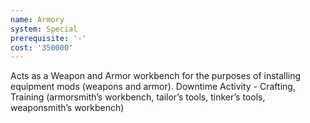 ```yaml
---
name: Armory
system: Special
prerequisite: '-'
cost: '350000'
---
```

Acts as a Weapon and Armor workbench for the purposes of installing equipment mods (weapons and 
armor). Downtime Activity - Crafting, Training (armorsmith’s workbench, tailor’s tools, tinker’s 
tools, weaponsmith’s workbench)